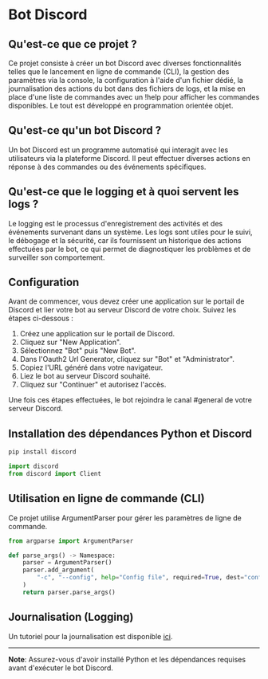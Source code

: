 # Bot Discord

## Qu'est-ce que ce projet ?
Ce projet consiste à créer un bot Discord avec diverses fonctionnalités telles que le lancement en ligne de commande (CLI), la gestion des paramètres via la console, la configuration à l'aide d'un fichier dédié, la journalisation des actions du bot dans des fichiers de logs, et la mise en place d'une liste de commandes avec un !help pour afficher les commandes disponibles. Le tout est développé en programmation orientée objet.

## Qu'est-ce qu'un bot Discord ?
Un bot Discord est un programme automatisé qui interagit avec les utilisateurs via la plateforme Discord. Il peut effectuer diverses actions en réponse à des commandes ou des événements spécifiques.

## Qu'est-ce que le logging et à quoi servent les logs ?
Le logging est le processus d'enregistrement des activités et des événements survenant dans un système. Les logs sont utiles pour le suivi, le débogage et la sécurité, car ils fournissent un historique des actions effectuées par le bot, ce qui permet de diagnostiquer les problèmes et de surveiller son comportement.

## Configuration
Avant de commencer, vous devez créer une application sur le portail de Discord et lier votre bot au serveur Discord de votre choix. Suivez les étapes ci-dessous :

1. Créez une application sur le portail de Discord.
2. Cliquez sur "New Application".
3. Sélectionnez "Bot" puis "New Bot".
4. Dans l'Oauth2 Url Generator, cliquez sur "Bot" et "Administrator".
5. Copiez l'URL généré dans votre navigateur.
6. Liez le bot au serveur Discord souhaité.
7. Cliquez sur "Continuer" et autorisez l'accès.

Une fois ces étapes effectuées, le bot rejoindra le canal #general de votre serveur Discord.

## Installation des dépendances Python et Discord
```bash
pip install discord
```
```python
import discord
from discord import Client
```

## Utilisation en ligne de commande (CLI)
Ce projet utilise ArgumentParser pour gérer les paramètres de ligne de commande.

```python
from argparse import ArgumentParser

def parse_args() -> Namespace:
    parser = ArgumentParser()
    parser.add_argument(
        "-c", "--config", help="Config file", required=True, dest="config"
    )
    return parser.parse_args()
```

## Journalisation (Logging)
Un tutoriel pour la journalisation est disponible [ici](https://docs.python.org/3/howto/logging.html).


---

**Note**: Assurez-vous d'avoir installé Python et les dépendances requises avant d'exécuter le bot Discord.
